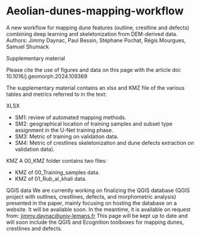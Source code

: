 # Aeolian-dunes-mapping-workflow
A new workflow for mapping dune features (outline, crestline and defects) combining deep learning and skeletonization from DEM-derived data.
Authors: Jimmy Daynac, Paul Bessin, Stéphane Pochat, Régis Mourgues, Samuel Shumack

Supplementary material

Please cite the use of figures and data on this page with the article doi: 10.1016/j.geomorph.2024.109369

The supplementary material contains an xlsx and KMZ file of the various tables and metrics referred to in the text: 

XLSX
- SM1: review of automated mapping methods.
- SM2: geographical location of training samples and subset type assignment in the U-Net training phase.
- SM3: Metric of training on validation data.
- SM4: Metric of crestlines skeletonization and dune defects extraction on validation data).

KMZ
A 00_KMZ folder contains two files: 
- KMZ of 00_Training_samples data.
- KMZ of 01_Rub_al_khali data.

QGIS data
We are currently working on finalizing the QGIS database (QGIS project with outlines, crestlines, defects, and morphometric analysis) presented in the paper, mainly focusing on hosting the database on a website. 
It will be available soon. In the meantime, it is available on request from: jimmy.daynac@univ-lemans.fr
This page will be kept up to date and will soon include the QGIS and Ecognition toolboxes for mapping dunes, crestlines and defects.

